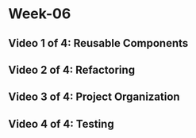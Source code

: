 # Week-06

## Video 1 of 4: Reusable Components

## Video 2 of 4: Refactoring

## Video 3 of 4: Project Organization

## Video 4 of 4: Testing
